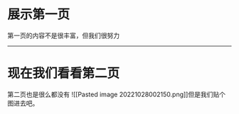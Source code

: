 # 展示第一页

第一页的内容不是很丰富，但我们很努力

---

# 现在我们看看第二页

第二页也是很么都没有
![[Pasted image 20221028002150.png]]但是我们贴个图进去吧。
  